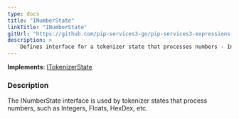 ```yaml
---
type: docs
title: "INumberState"
linkTitle: "INumberState"
gitUrl: "https://github.com/pip-services3-go/pip-services3-expressions-go"
description: > 
    Defines interface for a tokenizer state that processes numbers - Integers, Floats, HexDec.
---
```


**Implements**: [ITokenizerState](../itokenizer_state)

### Description

The INumberState interface is used by tokenizer states that process numbers, such as Integers, Floats, HexDex, etc.
